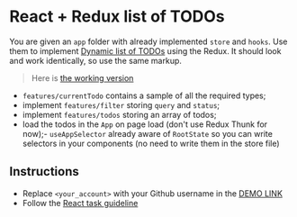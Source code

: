 # React + Redux list of TODOs

You are given an `app` folder with already implemented `store` and `hooks`.
Use them to implement [Dynamic list of TODOs](https://github.com/mate-academy/react_dynamic-list-of-todos#react-dynamic-list-of-todos)
using the Redux. It should look and work identically, so use the same markup.

> Here is [the working version](https://mate-academy.github.io/react_redux-list-of-todos/)

- `features/currentTodo` contains a sample of all the required types;
- implement `features/filter` storing `query` and `status`;
- implement `features/todos` storing an array of todos;
- load the todos in the `App` on page load (don't use Redux Thunk for now);- `useAppSelector` already aware of `RootState` so you can write selectors in your
components (no need to write them in the store file)

## Instructions
- Replace `<your_account>` with your Github username in the [DEMO LINK](https://<your_account>.github.io/react_redux-list-of-todos/)
- Follow the [React task guideline](https://github.com/mate-academy/react_task-guideline#react-tasks-guideline)
